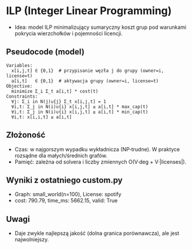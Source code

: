 # ILP (Integer Linear Programming)

- Idea: model ILP minimalizujący sumaryczny koszt grup pod warunkami pokrycia wierzchołków i pojemności licencji.

## Pseudocode (model)
```
Variables:
  x[i,j,t] ∈ {0,1}  # przypisanie węzła j do grupy (owner=i, license=t)
  a[i,t]   ∈ {0,1}  # aktywacja grupy (owner=i, license=t)
Objective:
  minimize Σ_i Σ_t a[i,t] * cost(t)
Constraints:
  ∀j: Σ_i in N(j)∪{j} Σ_t x[i,j,t] = 1
  ∀i,t: Σ_j in N(i)∪{i} x[i,j,t] ≤ a[i,t] * max_cap(t)
  ∀i,t: Σ_j in N(i)∪{i} x[i,j,t] ≥ a[i,t] * min_cap(t)
  ∀i,t: x[i,i,t] ≥ a[i,t]
```

## Złożoność
- Czas: w najgorszym wypadku wykładnicza (NP‑trudne). W praktyce rozsądne dla małych/średnich grafów.
- Pamięć: zależna od solvera i liczby zmiennych O(V·deg + V·|licenses|).

## Wyniki z ostatniego custom.py
- Graph: small_world(n=100), License: spotify
- cost: 790.79, time_ms: 5662.15, valid: True

## Uwagi
- Daje zwykle najlepszą jakość (dolna granica porównawcza), ale jest najwolniejszy.
